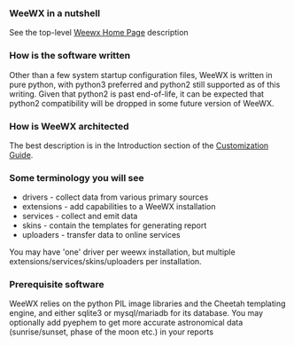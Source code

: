 
### WeeWX in a nutshell

See the top-level [Weewx Home Page](http://www.weewx.com) description

### How is the software written

Other than a few system startup configuration files, WeeWX is written in pure python, with python3 preferred and python2 still supported as of this writing.  Given that python2 is past end-of-life, it can be expected that python2 compatibility will be dropped in some future version of WeeWX.

### How is WeeWX architected

The best description is in the Introduction section of the [Customization Guide](http://www.weewx.com/docs/customizing.htm).

### Some terminology you will see

* drivers - collect data from various primary sources
* extensions - add capabilities to a WeeWX installation
* services - collect and emit data
* skins - contain the templates for generating report
* uploaders - transfer data to online services

You may have 'one' driver per weewx installation, but multiple extensions/services/skins/uploaders per installation.

### Prerequisite software

WeeWX relies on the python PIL image libraries and the Cheetah templating engine, and either sqlite3 or mysql/mariadb for its database.   You may optionally add pyephem to get more accurate astronomical data (sunrise/sunset, phase of the moon etc.) in your reports
